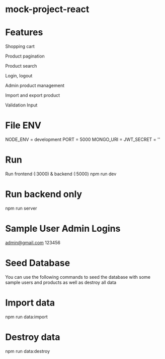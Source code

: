 ﻿# mock-project-react
 
# Features
Shopping cart

Product pagination

Product search

Login, logout

Admin product management

Import and export product

Validation Input


# File ENV
NODE_ENV = development
PORT = 5000
MONGO_URI = 
JWT_SECRET = ''


# Run
Run frontend (:3000) & backend (:5000)
npm run dev

# Run backend only
npm run server

# Sample User Admin Logins

admin@gmail.com
123456

# Seed Database
You can use the following commands to seed the database with some sample users and products as well as destroy all data

# Import data
npm run data:import

# Destroy data
npm run data:destroy



